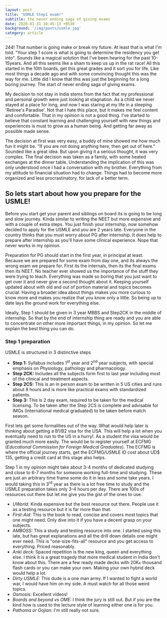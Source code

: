 ```yaml
---
layout: post
title: "USMLE Step1 exam!"
subtitle: the never ending saga of giving exams
date: 2020-01-31 10:45:13 +0530
background: '/img/posts/usmle.jpg'
category: article
---
```

244! That number is going make or break my future. At least that is what I'm told. "Your step 1 score is what is going to determine the residency you get into". Sounds like a magical solution that I've been hearing for the past 10-15years. And all this seems like a sham to keep us up in the rat race! All this started in the 10th boards, get this great grades and it sort you for life. Like most things a decade ago and with some convincing thought this  was the way for me. Little did I know that this was just the beginning for a long boring journey. The start of never ending saga of giving exams.

My decision to not stay in India stems from the fact that my professional and personal growth were just looking at stagnation. As a child we never stayed at a place for long, and now I was staring at my life in a sleeping 'Retiree's Paradise'. Not that I hate this place, but it makes me feel content and comfortable. That in my opinion is not a good thing. I've started to believe that constant learning and challenging yourself with new things and experiences is must to grow as a human being. And getting far away as possible made sense.

The decision at first was very easy, a buddy of mine showed me how much fun it might be. "If you are not doing anything here, then get out of here." Sounded like a great idea. But upon giving it a serious thought, it was very complex. The final decision was taken as a family, with some heated exchanges at the dinner table. Understanding the implication of this was only understood once I had a conversation with my brother. Everything from my attitude to financial situation had to change. Things had to become more organized and less procrastinatory, for lack of a better term.

## So lets start about how you prepare for the USMLE!

Before you start get your parent and siblings on board its is going to be long and slow journey.  Kinda similar to writing the NEET but more expensive and with a couple of extra steps. You just finish your internship, now somehow decided to apply for the USMLE and you are 2 years late. Everyone in the country thinks that you must worry about PG after internship. It does help to prepare after internship as you'll have some clinical experience. Nope that never works in my opinion.

Preparation for PG should start in the first year, in principal at least. Because we are prepared for some exam from day one, and its always the wrong exam we prepare for. First its the internals, then its the final exams then its NEET. No teacher ever showed us the importance of the stuff they were trying to teach. Everything was made so boring that you just want to get over it and never give a second thought about it. Keeping yourself updated about with old and out of portion material and topics becomes crucial. Having a broader idea about things makes you more curious to know more and makes you realize that you know only a little. So being up to date lays the ground work for everything else.

Ideally, Step 1 should be given in 3 year MBBS and Step2CK in the middle of internship. So that by the end of internship thing are ready and you are able to concentrate on other more important things, in my opinion. So let me explain the best thing you can do.

### Step 1 preparation 
USMLE is structured in 3 distinctive steps
+ **Step 1:** Syllabus includes 1<sup>st</sup> year and 2<sup>nd</sup> year subjects, with special emphasis on Physiology, pathology and pharmacology.
+ **Step 2CK:** Includes all the subjects form first to last year including most of the clinical and treatment aspects.
+ **Step 2CS:** This is an in person exam to be written in 5 US cities and runs about 8 hours and is more like practical exams with standardized patients.
+ **Step 3:** This is 2 day exam, required to be taken for the medical licensing. To be taken after the Step 2CS is complete and advisable for IMGs (International medical graduated) to be taken before match season.

First lets get some formalities out of the way. What would help later is thinking about getting a B1/B2 visa for the USA. This will help a lot when you eventually need to run to the US in a hurry!. As a student the visa would be granted much more easily. The would be to register yourself at ECFMG (*Educational Commission for Foreign Medical Graduates*). The ECFMG is where the official journey starts, get the ECFMG/USMLE ID cost about UD$ 135, getting a credit card at this stage also helps.

Step 1 in my opinion might take about 3-4 months of dedicated studying and close to 6-7 months for someone working full-time and studying. These are just an arbitrary time frame some do it in less and some take years. I would taking this in 3<sup>rd</sup> year as there is a lot free time to study and the USMLE preparation takes only 3-4 hours per day. There are 100s of resources out there but let me give you the gist of the ones to use.
- _UWorld:_ Kinda expensive but the best resource out there. People use it as a testing resource but it is far more than that.
- _First-Aid:_ This is the book to read, concise and covers most topics that one might need. Only dive into it if you have a decent grasp on your subjects.
- _AMBOSS:_ This a study and testing resource into one. I started using this late, but has great explanations and all the drill down details one might ever need. This is "one-size-fits-all" resource and you get access to everything. Priced reasonably.
- _Anki deck:_ Spaced repetition is the new king, queen and everything else. I think it is a great tragedy that more medical student in India don't know about this. There are a few ready made decks with 20K+ thousand flash cards or you can make your own. Making your own hybrid deck would help a lot.
- _Dirty USMLE:_ This dude is a one man army. If I wanted to fight a world war, I would have him on my side. A must watch for all those weird topics.
- _Osmosis:_ Excellent videos!
- _Boards and beyond vs OME:_ I think the jury is still out. But if you are the kind how is used to the lecture style of learning either one is for you. 
- _Pathoma or Gojian:_ I'm still really not sure. 